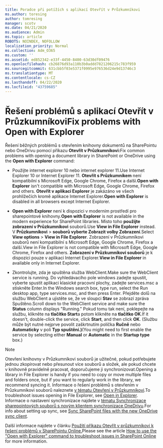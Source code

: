 ```yaml
---
title: Poradce při potížích s aplikací Otevřít v Průzkumníkovi
ms.author: toresing
author: tomresing
manager: scotv
ms.date: 04/21/2020
ms.audience: Admin
ms.topic: article
ROBOTS: NOINDEX, NOFOLLOW
localization_priority: Normal
ms.collection: Adm_O365
ms.custom: ''
ms.assetid: ed852342-e33f-4450-8400-63d30df09476
ms.openlocfilehash: cb26876d93a110b3b0addd7821206215c783f959
ms.sourcegitcommit: 631cbb5f03e5371f0995e976536d24e9d13746c3
ms.translationtype: MT
ms.contentlocale: cs-CZ
ms.lasthandoff: 04/22/2020
ms.locfileid: "43759685"
---
```

# <a name="fix-problems-with-open-with-explorer"></a><span data-ttu-id="12aa2-102">Řešení problémů s aplikací Otevřít v Průzkumníkovi</span><span class="sxs-lookup"><span data-stu-id="12aa2-102">Fix problems with Open with Explorer</span></span>

<span data-ttu-id="12aa2-103">Řešení běžných problémů s otevřením knihovny dokumentů na SharePointu nebo OneDrivu pomocí příkazu **Otevřít v Průzkumníkovi:**</span><span class="sxs-lookup"><span data-stu-id="12aa2-103">Fix common problems with opening a document library in SharePoint or OneDrive using the **Open with Explorer** command:</span></span> 
  
- <span data-ttu-id="12aa2-104">Použijte internet explorer 10 nebo internet explorer 11.</span><span class="sxs-lookup"><span data-stu-id="12aa2-104">Use Internet Explorer 10 or Internet Explorer 11.</span></span> <span data-ttu-id="12aa2-105">**Otevřít s Průzkumníkem** není kompatibilní s Microsoft Edge, Google Chrome, Firefox a další.</span><span class="sxs-lookup"><span data-stu-id="12aa2-105">**Open with Explorer** isn't compatible with Microsoft Edge, Google Chrome, Firefox and others.</span></span> <span data-ttu-id="12aa2-106">**Otevřít v aplikaci Explorer** je zakázáno ve všech prohlížečích kromě aplikace Internet Explorer.</span><span class="sxs-lookup"><span data-stu-id="12aa2-106">**Open with Explorer** is disabled in all browsers except Internet Explorer.</span></span> 
    
- <span data-ttu-id="12aa2-107">**Open with Explorer** není k dispozici v moderním prostředí pro sharepointové knihovny.</span><span class="sxs-lookup"><span data-stu-id="12aa2-107">**Open with Explorer** is not available in the modern experience for SharePoint libraries.</span></span> <span data-ttu-id="12aa2-108">Místo toho **použijte zobrazení v Průzkumníkovi** souborů.</span><span class="sxs-lookup"><span data-stu-id="12aa2-108">Use **View in File Explorer** instead.</span></span> <span data-ttu-id="12aa2-109">V **Průzkumníkovi** \> **souborů vyberte Zobrazit volby Zobrazení**.</span><span class="sxs-lookup"><span data-stu-id="12aa2-109">Select **View options** \> **View in File Explorer**.</span></span> <span data-ttu-id="12aa2-110">Zobrazení v Průzkumníkovi souborů není kompatibilní s Microsoft Edge, Google Chrome, Firefox a další.</span><span class="sxs-lookup"><span data-stu-id="12aa2-110">View in File Explorer is not compatible with Microsoft Edge, Google Chrome, Firefox and others.</span></span> <span data-ttu-id="12aa2-111">**Zobrazení v Průzkumníkovi souborů** je k dispozici pouze v aplikaci Internet Explorer.</span><span class="sxs-lookup"><span data-stu-id="12aa2-111">**View in File Explorer** in available only in Internet Explorer.</span></span> 
    
- <span data-ttu-id="12aa2-112">Zkontrolujte, zda je spuštěna služba WebClient.</span><span class="sxs-lookup"><span data-stu-id="12aa2-112">Make sure the WebClient service is running.</span></span> <span data-ttu-id="12aa2-113">Do vyhledávacího pole windows zadejte spustit, vyberte spustit aplikaci klasické pracovní plochy, zadejte services.msc a stiskněte Enter.</span><span class="sxs-lookup"><span data-stu-id="12aa2-113">In the Windows search box, type run, select the Run desktop app, type services.msc, and then press Enter.</span></span> <span data-ttu-id="12aa2-114">Přejděte dolů na službu WebClient a ujistěte se, že ve sloupci **Stav** se zobrazí zpráva Spuštěno.</span><span class="sxs-lookup"><span data-stu-id="12aa2-114">Scroll down to the WebClient service and make sure the **Status** column displays "Running."</span></span> <span data-ttu-id="12aa2-115">Pokud tomu tak není, poklepejte na službu, klikněte na **tlačítko Start**a potom klikněte na **tlačítko OK**.</span><span class="sxs-lookup"><span data-stu-id="12aa2-115">If it doesn't, double-click the service, click **Start**, and then click **OK**.</span></span> <span data-ttu-id="12aa2-116">(Službu může být nutné nejprve povolit zaškrtnutím políčka **Ručně** nebo **Automaticky** v poli **Typ spuštění.)**</span><span class="sxs-lookup"><span data-stu-id="12aa2-116">(You might need to first enable the service by selecting either **Manual** or **Automatic** in the **Startup type** box.)</span></span> 
    
> [!NOTE]
> <span data-ttu-id="12aa2-117">Otevření knihovny v Průzkumníkovi souborů je užitečné, pokud potřebujete jednou zkopírovat nebo přesunout více souborů a složek, ale pokud chcete v knihovně pravidelně pracovat, doporučujeme ji synchronizovat.</span><span class="sxs-lookup"><span data-stu-id="12aa2-117">Opening a library in File Explorer is handy if you need to copy or move multiple files and folders once, but if you want to regularly work in the library, we recommend syncing it.</span></span> <span data-ttu-id="12aa2-118">Informace o řešení problémů s otevřením v Průzkumníkovi souborů naleznete [v tématu Otevření v Průzkumníkovi](https://go.microsoft.com/fwlink/?linkid=871665).</span><span class="sxs-lookup"><span data-stu-id="12aa2-118">To troubleshoot issues opening in File Explorer, see [Open in Explorer](https://go.microsoft.com/fwlink/?linkid=871665).</span></span> <span data-ttu-id="12aa2-119">Informace o nastavení synchronizace najdete v [tématu Synchronizace sharepointových souborů s novým klientem synchronizace OneDrivu](https://go.microsoft.com/fwlink/?linkid=871666).</span><span class="sxs-lookup"><span data-stu-id="12aa2-119">For info about setting up sync, see [Sync SharePoint files with the new OneDrive sync client](https://go.microsoft.com/fwlink/?linkid=871666).</span></span>
  
<span data-ttu-id="12aa2-120">Další informace najdete v článku [Použití příkazu Otevřít v průzkumníkovi k řešení problémů v SharePointu Online.](https://docs.microsoft.com/sharepoint/support/lists-and-libraries/troubleshoot-issues-using-open-with-explorer)</span><span class="sxs-lookup"><span data-stu-id="12aa2-120">Please see the article [How to use the "Open with Explorer" command to troubleshoot issues in SharePoint Online](https://docs.microsoft.com/sharepoint/support/lists-and-libraries/troubleshoot-issues-using-open-with-explorer) for more information.</span></span> 
  

